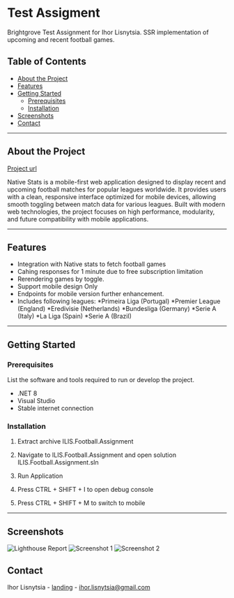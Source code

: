 # Test Assigment

Brightgrove Test Assignment for Ihor Lisnytsia. SSR implementation of upcoming and recent football games. 

## Table of Contents

- [About the Project](#about-the-project)
- [Features](#features)
- [Getting Started](#getting-started)
  - [Prerequisites](#prerequisites)
  - [Installation](#installation)
- [Screenshots](#screenshots)
- [Contact](#contact)

---

## About the Project

[Project url](https://brightgrove-assignment.azurewebsites.net/)

Native Stats is a mobile-first web application designed to display recent and upcoming football matches for popular leagues worldwide. 
It provides users with a clean, responsive interface optimized for mobile devices, allowing smooth toggling between match data for 
various leagues. Built with modern web technologies, the project focuses on high performance, modularity, and future compatibility
with mobile applications.
 
---

## Features

- Integration with Native stats to fetch football games
- Cahing responses for 1 minute due to free subscription limitation
- Rerendering games by toggle. 
- Support mobile design Only
- Endpoints for mobile version further enhancement. 
- Includes following leagues:
  *Primeira Liga (Portugal)
  *Premier League (England)
  *Eredivisie (Netherlands)
  *Bundesliga (Germany)
  *Serie A (Italy)
  *La Liga (Spain)
  *Serie A (Brazil)

---

## Getting Started

### Prerequisites

List the software and tools required to run or develop the project.

- .NET 8
- Visual Studio
- Stable internet connection

### Installation

1. Extract archive ILIS.Football.Assignment

2. Navigate to ILIS.Football.Assignment and open solution ILIS.Football.Assignment.sln

3. Run Application

4. Press CTRL + SHIFT + I to open debug console

5. Press CTRL + SHIFT + M to switch to mobile

---

## Screenshots
![Lighthouse Report](https://res.cloudinary.com/dhicriilu/image/upload/v1732393956/Pet%20Projects/lh_vtyztz.jpg)
![Screenshot 1](https://res.cloudinary.com/dhicriilu/image/upload/v1732393859/Pet%20Projects/screenshot2_ci3sjk.jpg)
![Screenshot 2](https://res.cloudinary.com/dhicriilu/image/upload/v1732393880/Pet%20Projects/screenshot_qhxd51.jpg)
## Contact
Ihor Lisnytsia - [landing](https://lisnytsia-landing.azurewebsites.net/landing) - ihor.lisnytsia@gmail.com  

